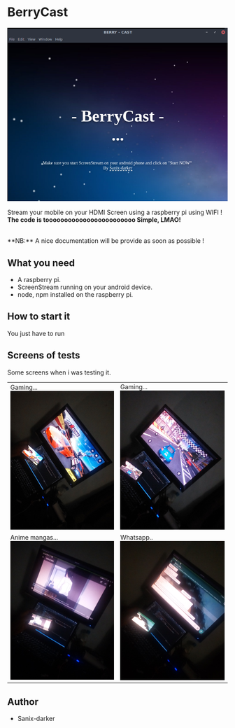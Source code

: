 # BerryCast

<center><img src="./img/b1.png"></center>

Stream your mobile on your HDMI Screen using a raspberry pi using WIFI !
**The code is toooooooooooooooooooooooo Simple, LMAO!**

<br>
**NB:** A nice documentation will be provide as soon as possible !

## What you need

- A raspberry pi.
- ScreenStream running on your android device.
- node, npm installed on the raspberry pi.

## How to start it

You just have to run

## Screens of tests

Some screens when i was testing it.
<table>
    <tr>
        <td>Gaming...<img src="./img/rendu1.jpg"/></td>
        <td>Gaming...<img src="./img/rendu2.jpg"/></td>
    </tr>
    <tr>
        <td>Anime mangas...<img src="./img/rendu3.jpg"/></td>
        <td>Whatsapp..<img src="./img/rendu4.jpg"/></td>
    </tr>
</table>

## Author

- Sanix-darker